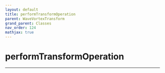 ```yaml
---
layout: default
title: performTransformOperation
parent: WaveVortexTransform
grand_parent: Classes
nav_order: 124
mathjax: true
---
```


#  performTransformOperation




---

